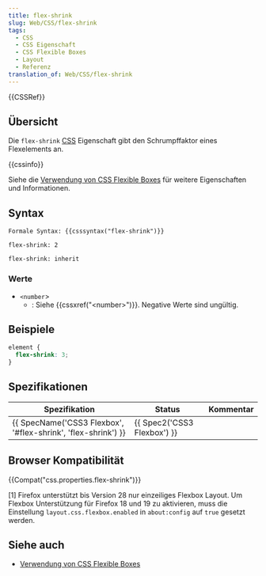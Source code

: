 ```yaml
---
title: flex-shrink
slug: Web/CSS/flex-shrink
tags:
  - CSS
  - CSS Eigenschaft
  - CSS Flexible Boxes
  - Layout
  - Referenz
translation_of: Web/CSS/flex-shrink
---
```

{{CSSRef}}

## Übersicht

Die `flex-shrink` [CSS](/de/docs/Web/CSS) Eigenschaft gibt den Schrumpffaktor eines Flexelements an.

{{cssinfo}}

Siehe die [Verwendung von CSS Flexible Boxes](/de/docs/Web/Guide/CSS/Flexible_boxes) für weitere Eigenschaften und Informationen.

## Syntax

    Formale Syntax: {{csssyntax("flex-shrink")}}

<!---->

    flex-shrink: 2

    flex-shrink: inherit

### Werte

- `<number`>
  - : Siehe {{cssxref("&lt;number&gt;")}}. Negative Werte sind ungültig.

## Beispiele

```css
element {
  flex-shrink: 3;
}
```

## Spezifikationen

| Spezifikation                                                                    | Status                               | Kommentar |
| -------------------------------------------------------------------------------- | ------------------------------------ | --------- |
| {{ SpecName('CSS3 Flexbox', '#flex-shrink', 'flex-shrink') }} | {{ Spec2('CSS3 Flexbox') }} |           |

## Browser Kompatibilität

{{Compat("css.properties.flex-shrink")}}

\[1] Firefox unterstützt bis Version 28 nur einzeiliges Flexbox Layout. Um Flexbox Unterstützung für Firefox 18 und 19 zu aktivieren, muss die Einstellung `layout.css.flexbox.enabled` in `about:config` auf `true` gesetzt werden.

## Siehe auch

- [Verwendung von CSS Flexible Boxes](/de/docs/Web/Guide/CSS/Flexible_boxes "CSS/Using_CSS_flexible_boxes")
